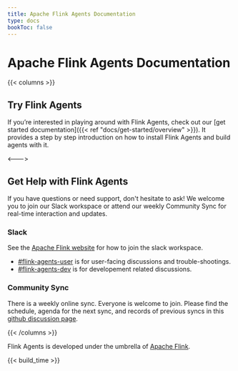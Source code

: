 ```yaml
---
title: Apache Flink Agents Documentation 
type: docs
bookToc: false
---
```

<!--
Licensed to the Apache Software Foundation (ASF) under one
or more contributor license agreements.  See the NOTICE file
distributed with this work for additional information
regarding copyright ownership.  The ASF licenses this file
to you under the Apache License, Version 2.0 (the
"License"); you may not use this file except in compliance
with the License.  You may obtain a copy of the License at

  http://www.apache.org/licenses/LICENSE-2.0

Unless required by applicable law or agreed to in writing,
software distributed under the License is distributed on an
"AS IS" BASIS, WITHOUT WARRANTIES OR CONDITIONS OF ANY
KIND, either express or implied.  See the License for the
specific language governing permissions and limitations
under the License.
-->

# Apache Flink Agents Documentation

{{< columns >}}
## Try Flink Agents

If you’re interested in playing around with Flink Agents, check out our [get started documentation]({{< ref "docs/get-started/overview" >}}). 
It provides a step by step introduction on how to install Flink Agents and build agents with it.

<--->

## Get Help with Flink Agents

If you have questions or need support, don't hesitate to ask! We welcome you to join our Slack workspace or attend our weekly Community Sync for real-time interaction and updates.

### Slack

See the [Apache Flink website](https://flink.apache.org/what-is-flink/community/#slack) for how to join the slack workspace.
- [#flink-agents-user](https://apache-flink.slack.com/archives/C09KP5YUWE8) is for user-facing discussions and trouble-shootings.
- [#flink-agents-dev](https://apache-flink.slack.com/archives/C097QF5HG8J) is for developement related discussions.

### Community Sync

There is a weekly online sync. Everyone is welcome to join. Please find the schedule, agenda for the next sync, and records of previous syncs in this [github discussion page](https://github.com/apache/flink-agents/discussions/66).

{{< /columns >}}

Flink Agents is developed under the umbrella of [Apache Flink](https://flink.apache.org/).

{{< build_time >}}
